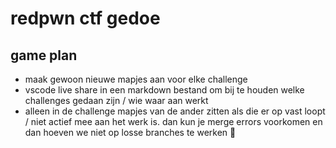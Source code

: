 # redpwn ctf gedoe

## game plan

- maak gewoon nieuwe mapjes aan voor elke challenge
- vscode live share in een markdown bestand om bij te houden welke challenges
	gedaan zijn / wie waar aan werkt
- alleen in de challenge mapjes van de ander zitten als die er op vast loopt /
	niet actief mee aan het werk is. dan kun je merge errors voorkomen en dan
	hoeven we niet op losse branches te werken :tada:
